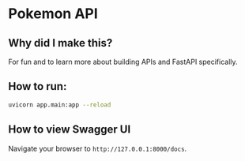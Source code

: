 # Pokemon API

## Why did I make this?
For fun and to learn more about building APIs and FastAPI specifically.

## How to run:
```bash
uvicorn app.main:app --reload
```

## How to view Swagger UI
Navigate your browser to `http://127.0.0.1:8000/docs`.